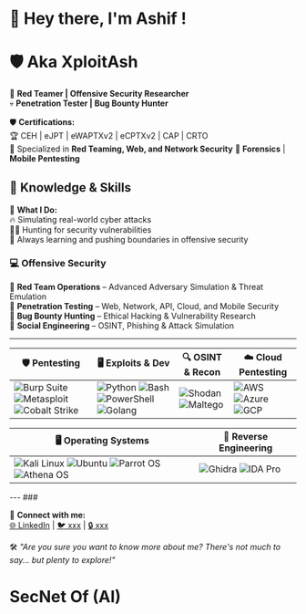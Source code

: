 # 👋 Hey there, I'm Ashif !  

# 🛡️ Aka XploitAsh 

🔴 **Red Teamer | Offensive Security Researcher**  
💀 **Penetration Tester | Bug Bounty Hunter**  

🛡️ **Certifications:**  
🏆 CEH | eJPT | eWAPTXv2 | eCPTXv2 | CAP | CRTO  
🎯 Specialized in **Red Teaming, Web, and Network Security** 
🔐 **Forensics** | **Mobile Pentesting**  

<div style="margin-top: 30px;"></div>

## 🧠 Knowledge & Skills  

🚀 **What I Do:**  
🔥 Simulating real-world cyber attacks  
🕵️‍♂️ Hunting for security vulnerabilities  
📖 Always learning and pushing boundaries in offensive security  


### 💻 Offensive Security  
🔹 **Red Team Operations** – Advanced Adversary Simulation & Threat Emulation  
🔹 **Penetration Testing** – Web, Network, API, Cloud, and Mobile Security  
🔹 **Bug Bounty Hunting** – Ethical Hacking & Vulnerability Research  
🔹 **Social Engineering** – OSINT, Phishing & Attack Simulation  


---

| 🛡️ **Pentesting**  | 🖥️ **Exploits & Dev**  | 🔍 **OSINT & Recon**  | ☁️ **Cloud Pentesting**  |
|-------------------|------------------------|----------------------|--------------------------|
| ![Burp Suite](https://img.shields.io/badge/Burp_Suite-FF6633?style=for-the-badge&logo=burp-suite&color=000000) ![Metasploit](https://img.shields.io/badge/Metasploit-008C8C?style=for-the-badge&logo=metasploit&color=000000) ![Cobalt Strike](https://img.shields.io/badge/Cobalt%20Strike-702963?style=for-the-badge&color=000000) | ![Python](https://img.shields.io/badge/Python-3776AB?style=for-the-badge&logo=python&color=000000) ![Bash](https://img.shields.io/badge/Bash-4EAA25?style=for-the-badge&logo=gnu-bash&color=000000) ![PowerShell](https://img.shields.io/badge/PowerShell-5391FE?style=for-the-badge&logo=powershell&color=000000) ![Golang](https://img.shields.io/badge/Go-00ADD8?style=for-the-badge&logo=go&logoColor=white) | ![Shodan](https://img.shields.io/badge/Shodan-FF0000?style=for-the-badge&color=000000) ![Maltego](https://img.shields.io/badge/Maltego-0078D7?style=for-the-badge&color=000000) | ![AWS](https://img.shields.io/badge/AWS-232F3E?style=for-the-badge&logo=amazon-aws&color=000000) ![Azure](https://img.shields.io/badge/Azure-0089D6?style=for-the-badge&logo=microsoft-azure&color=000000) ![GCP](https://img.shields.io/badge/GCP-4285F4?style=for-the-badge&logo=google-cloud&color=000000) |

| 🖥️ **Operating Systems** | 🔬 **Reverse Engineering** |
|-------------------------|----------------------------|
| ![Kali Linux](https://img.shields.io/badge/Kali_Linux-557C94?style=for-the-badge&logo=kali-linux&color=000000) ![Ubuntu](https://img.shields.io/badge/Ubuntu-E95420?style=for-the-badge&logo=ubuntu&color=000000) ![Parrot OS](https://img.shields.io/badge/Parrot_OS-2E8E8F?style=for-the-badge&logo=parrot&color=000000) ![Athena OS](https://img.shields.io/badge/Athena%20OS-563D7C?style=for-the-badge&logo=data:image/svg+xml;base64,PHN2ZyB4bWxucz0iaHR0cDovL3d3dy53My5vcmcvMjAwMC9zdmciIHdpZHRoPSIxMiIgaGVpZ2h0PSIxMiIgZmlsbD0ibm9uZSIgdmlld0JveD0iMCAwIDY0IDY0Ij48Y2lyY2xlIGN4PSIzMiIgY3k9IjMyIiByPSIzMiIgZmlsbD0iIzU2M0Q3QyIvPjwvc3ZnPg==&color=000000) | ![Ghidra](https://img.shields.io/badge/Ghidra-F7DF1E?style=for-the-badge&logo=ghidra&logoColor=black&color=000000) ![IDA Pro](https://img.shields.io/badge/IDA_Pro-990000?style=for-the-badge&logo=ida-pro&logoColor=white&color=000000) |


--- ### 



🔗 **Connect with me:**  
[🌐 LinkedIn](https://www.linkedin.com/in/md-ashif-islam/) | [🐦 xxx](#) | [🔒 xxx](#)  

🛠️ *"Are you sure you want to know more about me? There's not much to say... but plenty to explore!"*

# SecNet Of (AI) 
